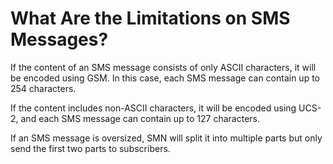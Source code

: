# What Are the Limitations on SMS Messages?<a name="smn_faq_0009"></a>

If the content of an SMS message consists of only ASCII characters, it will be encoded using GSM. In this case, each SMS message can contain up to 254 characters.

If the content includes non-ASCII characters, it will be encoded using UCS-2, and each SMS message can contain up to 127 characters.

If an SMS message is oversized, SMN will split it into multiple parts but only send the first two parts to subscribers.


